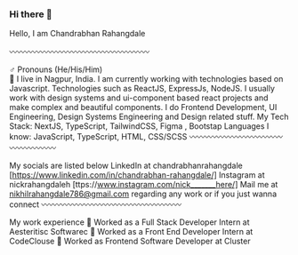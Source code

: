 ### Hi there 👋

Hello, I am Chandrabhan Rahangdale <br>

〰️〰️〰️〰️〰️〰️〰️〰️〰️〰️〰️〰️〰️〰️〰️〰️〰️〰️

♂️ Pronouns (He/His/Him) <br>
📍 I live in Nagpur, India. 
I am currently working with technologies based on Javascript. Technologies such as ReactJS, ExpressJs, NodeJS.
I usually work with design systems and ui-component based react projects and make complex and beautiful components.
I do Frontend Development, UI Engineering, Design Systems Engineering and Design related stuff.
My Tech Stack: NextJS, TypeScript, TailwindCSS, Figma , Bootstap
Languages I know: JavaScript, TypeScript, HTML, CSS/SCSS
〰️〰️〰️〰️〰️〰️〰️〰️〰️〰️〰️〰️〰️〰️〰️〰️〰️〰️

My socials are listed below
LinkedIn at chandrabhanrahangdale [https://www.linkedin.com/in/chandrabhan-rahangdale/]
Instagram at nickrahangdaleh [ttps://www.instagram.com/nick_______here/]
Mail me at nikhilrahangdale786@gmail.com regarding any work or if you just wanna connect
〰️〰️〰️〰️〰️〰️〰️〰️〰️〰️〰️〰️〰️〰️〰️〰️〰️〰️

My work experience
🔴 Worked as a Full Stack Developer Intern at Aesteritisc Softwarec
🔴 Worked as a Front End Developer Intern at CodeClouse
🔴 Worked as Frontend Software Developer at Cluster 
